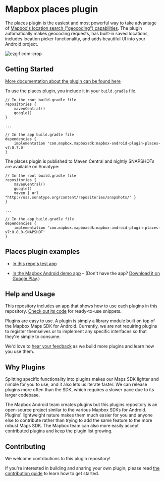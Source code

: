 # Mapbox places plugin

The places plugin is the easiest and most powerful way to take advantage of [Mapbox's location search ("geocoding") capabilities](https://www.mapbox.com/geocoding/). The plugin automatically makes geocoding requests, has built-in saved locations, includes location picker functionality, and adds beautiful UI into your Android project.

![ezgif com-crop](https://user-images.githubusercontent.com/5652865/32994007-045b6230-cd2f-11e7-8902-d7ee6da3ab47.gif)

## Getting Started

[More documentation about the plugin can be found here](https://www.mapbox.com/android-docs/plugins/overview/places/)

To use the places plugin, you include it in your `build.gradle` file.

```
// In the root build.gradle file
repositories {
    mavenCentral()
    google()
}

...

// In the app build.gradle file
dependencies {
    implementation 'com.mapbox.mapboxsdk:mapbox-android-plugin-places-v7:0.7.0'
}
```

The places plugin is published to Maven Central and nightly SNAPSHOTs are available on Sonatype:

```
// In the root build.gradle file
repositories {
    mavenCentral()
    google()
    maven { url "http://oss.sonatype.org/content/repositories/snapshots/" }
}

...

// In the app build.gradle file
dependencies {
    implementation 'com.mapbox.mapboxsdk:mapbox-android-plugin-places-v7:0.8.0-SNAPSHOT'
}
```

## Places plugin examples

- [In this repo's test app](https://github.com/mapbox/mapbox-plugins-android/tree/master/app/src/main/java/com/mapbox/mapboxsdk/plugins/testapp/activity/places)

- [In the Mapbox Android demo app](https://github.com/mapbox/mapbox-android-demo/blob/master/MapboxAndroidDemo/src/main/java/com/mapbox/mapboxandroiddemo/examples/plugins/PlacesPluginActivity.java) – (Don't have the app? [Download it on Google Play](https://play.google.com/store/apps/details?id=com.mapbox.mapboxandroiddemo).)



## Help and Usage

This repository includes an app that shows how to use each plugins in this repository. [Check out its code](https://github.com/mapbox/mapbox-plugins-android/tree/master/app/src/main/java/com/mapbox/mapboxsdk/plugins/testapp/activity) for ready-to-use snippets.

Plugins are easy to use. A plugin is simply a library module built on top of the Mapbox Maps SDK for Android. Currently, we are not requiring plugins to register themselves or to implement any specific interfaces so that they're simple to consume.

We'd love to [hear your feedback](https://github.com/mapbox/mapbox-plugins-android/issues) as we build more plugins and learn how you use them.

## Why Plugins

Splitting specific functionality into plugins makes our Maps SDK lighter and nimble for you to use, and it also lets us iterate faster. We can release plugins more often than the SDK, which requires a slower pace due to its larger codebase.

The Mapbox Android team creates plugins but this plugins repository is an open-source project similar to the various Mapbox SDKs for Android.
Plugins' lightweight nature makes them much easier for you and anyone else to contribute rather than trying to add the same feature to the more robust Maps SDK. The Mapbox team can also more easily accept contributed plugins and keep the plugin list growing.

## Contributing

We welcome contributions to this plugin repository!

If you're interested in building and sharing your own plugin, please read [the contribution guide](https://github.com/mapbox/mapbox-plugins-android/blob/master/CONTRIBUTING.md) to learn how to get started.
